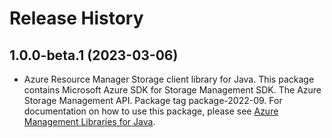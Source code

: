 # Release History

## 1.0.0-beta.1 (2023-03-06)

- Azure Resource Manager Storage client library for Java. This package contains Microsoft Azure SDK for Storage Management SDK. The Azure Storage Management API. Package tag package-2022-09. For documentation on how to use this package, please see [Azure Management Libraries for Java](https://aka.ms/azsdk/java/mgmt).

